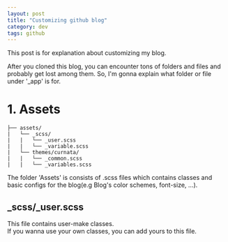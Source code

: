 ```yaml
---
layout: post
title: "Customizing github blog"
category: dev
tags: github
---
```


This post is for explanation about customizing my blog.

After you cloned this blog, you can encounter tons of folders and files and probably get lost among them. So, I'm gonna explain what folder or file under '\_app' is for.<br>

# 1. Assets
```
├── assets/
|   └── _scss/
|   |   └── _user.scss
|   |   └── _variable.scss
|   └── themes/curnata/
|   |   └── _common.scss
|	|	└── _variables.scss
```
The folder 'Assets' is consists of .scss files which contains classes and basic configs for the blog(e.g Blog's color schemes, font-size, ...).<br>

## _scss/_user.scss

This file contains user-make classes.<br>
If you wanna use your own classes, you can add yours to this file.
